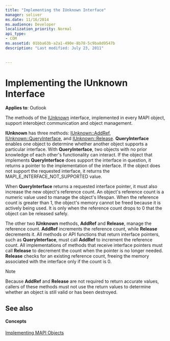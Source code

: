 ```yaml
---
title: "Implementing the IUnknown Interface"
manager: soliver
ms.date: 11/16/2014
ms.audience: Developer
localization_priority: Normal
api_type:
- COM
ms.assetid: 01bba63b-a2a1-490e-8b78-5c9ba8d9547b
description: "Last modified: July 23, 2011"
 
 
---
```


# Implementing the IUnknown Interface

  
  
**Applies to**: Outlook 
  
The methods of the [IUnknown](http://msdn.microsoft.com/en-us/library/ms680509%28v=VS.85%29.aspx) interface, implemented in every MAPI object, support interobject communication and object management. 
  
 **IUnknown** has three methods: [IUnknown::AddRef](http://msdn.microsoft.com/en-us/library/ms691379%28v=VS.85%29.aspx), [IUnknown::QueryInterface](http://msdn.microsoft.com/en-us/library/ms682521%28v=VS.85%29.aspx), and [IUnknown::Release](http://msdn.microsoft.com/en-us/library/ms682317%28v=VS.85%29.aspx). **QueryInterface** enables one object to determine whether another object supports a particular interface. With **QueryInterface**, two objects with no prior knowledge of each other's functionality can interact. If the object that implements **QueryInterface** does support the interface in question, it returns a pointer to the implementation of the interface. If the object does not support the requested interface, it returns the MAPI_E_INTERFACE_NOT_SUPPORTED value. 
  
When **QueryInterface** returns a requested interface pointer, it must also increase the new object's reference count. An object's reference count is a numeric value used to manage the object's lifespan. When the reference count is greater than 1, the object's memory cannot be freed because it is actively being used. It is only when the reference count drops to 0 that the object can be released safely. 
  
The other two **IUnknown** methods, **AddRef** and **Release**, manage the reference count. **AddRef** increments the reference count, while **Release** decrements it. All methods or API functions that return interface pointers, such as **QueryInterface**, must call **AddRef** to increment the reference count. All implementations of methods that receive interface pointers must call **Release** to decrement the count when the pointer is no longer needed. **Release** checks for an existing reference count, freeing the memory associated with the interface only if the count is 0. 
  
> [!NOTE]
> Because **AddRef** and **Release** are not required to return accurate values, callers of these methods must not use the return values to determine whether an object is still valid or has been destroyed. 
  
## See also

#### Concepts

[Implementing MAPI Objects](implementing-mapi-objects.md)

